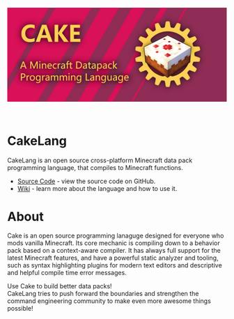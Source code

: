 ![logo-banner](assets/banner.jpg)

<br />

# CakeLang

CakeLang is an open source cross-platform Minecraft data pack programming
language, that compiles to Minecraft functions.

- [Source Code](https://github.com/WilliamRagstad/CakeLang) - view the source
  code on GitHub. <br />
- [Wiki](https://github.com/WilliamRagstad/CakeLang/wiki) - learn more about the
  language and how to use it. <br />

<!--[discord](https://discord.gg/Jd4UCueKA8) - share ideas, show off work, and report bugs! <br />-->

# About

Cake is an open source programming lanaguge designed for everyone who mods
vanilla Minecraft. Its core mechanic is compiling down to a behavior pack based
on a context-aware compiler. It has always full support for the latest Minecraft
features, and have a powerful static analyzer and tooling, such as syntax
highlighting plugins for modern text editors and descriptive and helpful compile
time error messages.

Use Cake to build better data packs!<br /> CakeLang tries to push forward the
boundaries and strengthen the command engineering community to make even more
awesome things possible!
